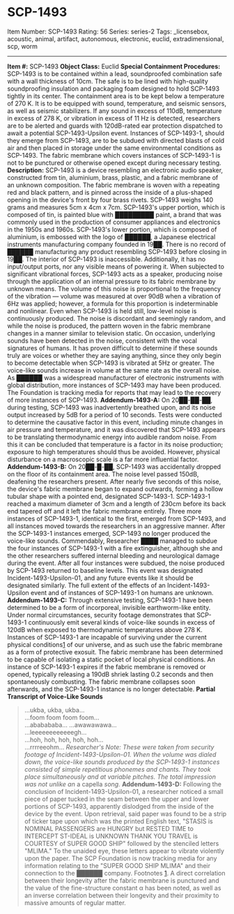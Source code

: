 # SCP-1493
Item Number: SCP-1493
Rating: 56
Series: series-2
Tags: _licensebox, acoustic, animal, artifact, autonomous, electronic, euclid, extradimensional, scp, worm

---

**Item #:** SCP-1493
**Object Class:** Euclid
**Special Containment Procedures:** SCP-1493 is to be contained within a lead, soundproofed combination safe with a wall thickness of 10cm. The safe is to be lined with high-quality soundproofing insulation and packaging foam designed to hold SCP-1493 tightly in its center. The containment area is to be kept below a temperature of 270 K. It is to be equipped with sound, temperature, and seismic sensors, as well as seismic stabilizers. If any sound in excess of 110dB, temperature in excess of 278 K, or vibration in excess of 11 Hz is detected, researchers are to be alerted and guards with 120dB-rated ear protection dispatched to await a potential SCP-1493-Upsilon event.
Instances of SCP-1493-1, should they emerge from SCP-1493, are to be subdued with directed blasts of cold air and then placed in storage under the same environmental conditions as SCP-1493. The fabric membrane which covers instances of SCP-1493-1 is not to be punctured or otherwise opened except during necessary testing.
**Description:** SCP-1493 is a device resembling an electronic audio speaker, constructed from tin, aluminium, brass, plastic, and a fabric membrane of an unknown composition. The fabric membrane is woven with a repeating red and black pattern, and is pinned across the inside of a plus-shaped opening in the device's front by four brass rivets. SCP-1493 weighs 140 grams and measures 5cm x 4cm x 7cm. SCP-1493's upper portion, which is composed of tin, is painted blue with █████████ paint, a brand that was commonly used in the production of consumer appliances and electronics in the 1950s and 1960s. SCP-1493's lower portion, which is composed of aluminium, is embossed with the logo of ██████, a Japanese electrical instruments manufacturing company founded in 19██. There is no record of ██████ manufacturing any product resembling SCP-1493 before closing in 19██. The interior of SCP-1493 is inaccessible. Additionally, it has no input/output ports, nor any visible means of powering it.
When subjected to significant vibrational forces, SCP-1493 acts as a speaker, producing noise through the application of an internal pressure to its fabric membrane by unknown means. The volume of this noise is proportional to the frequency of the vibration — volume was measured at over 90dB when a vibration of 6Hz was applied; however, a formula for this proportion is indeterminable and nonlinear. Even when SCP-1493 is held still, low-level noise is continuously produced. The noise is discordant and seemingly random, and while the noise is produced, the pattern woven in the fabric membrane changes in a manner similar to television static.
On occasion, underlying sounds have been detected in the noise, consistent with the vocal signatures of humans. It has proven difficult to determine if these sounds truly are voices or whether they are saying anything, since they only begin to become detectable when SCP-1493 is vibrated at 5Hz or greater. The voice-like sounds increase in volume at the same rate as the overall noise.
As ██████ was a widespread manufacturer of electronic instruments with global distribution, more instances of SCP-1493 may have been produced. The Foundation is tracking media for reports that may lead to the recovery of more instances of SCP-1493.
**Addendum-1493-A:** On 20██-██-██, during testing, SCP-1493 was inadvertently breathed upon, and its noise output increased by 5dB for a period of 10 seconds. Tests were conducted to determine the causative factor in this event, including minute changes in air pressure and temperature, and it was discovered that SCP-1493 appears to be translating thermodynamic energy into audible random noise. From this it can be concluded that temperature is a factor in its noise production; exposure to high temperatures should thus be avoided. However, physical disturbance on a macroscopic scale is a far more influential factor.
**Addendum-1493-B:** On 20██-█-██, SCP-1493 was accidentally dropped on the floor of its containment area. The noise level passed 150dB, deafening the researchers present. After nearly five seconds of this noise, the device's fabric membrane began to expand outwards, forming a hollow tubular shape with a pointed end, designated SCP-1493-1. SCP-1493-1 reached a maximum diameter of 3cm and a length of 230cm before its back end tapered off and it left the fabric membrane entirely. Three more instances of SCP-1493-1, identical to the first, emerged from SCP-1493, and all instances moved towards the researchers in an aggressive manner. After the SCP-1493-1 instances emerged, SCP-1493 no longer produced the voice-like sounds.
Commendably, Researcher ████ managed to subdue the four instances of SCP-1493-1 with a fire extinguisher, although she and the other researchers suffered internal bleeding and neurological damage during the event. After all four instances were subdued, the noise produced by SCP-1493 returned to baseline levels. This event was designated Incident-1493-Upsilon-01, and any future events like it should be designated similarly. The full extent of the effects of an Incident-1493-Upsilon event and of instances of SCP-1493-1 on humans are unknown.
**Addendum-1493-C:** Through extensive testing, SCP-1493-1 have been determined to be a form of incorporeal, invisible earthworm-like entity. Under normal circumstances, security footage demonstrates that SCP-1493-1 continuously emit several kinds of voice-like sounds in excess of 120dB when exposed to thermodynamic temperatures above 278 K. Instances of SCP-1493-1 are incapable of surviving under the current physical conditions[1](javascript:;) of our universe, and as such use the fabric membrane as a form of protective exosuit. The fabric membrane has been determined to be capable of isolating a static pocket of local physical conditions. An instance of SCP-1493-1 expires if the fabric membrane is removed or opened, typically releasing a 190dB shriek lasting 0.2 seconds and then spontaneously combusting. The fabric membrane collapses soon afterwards, and the SCP-1493-1 instance is no longer detectable.
**Partial Transcript of Voice-Like Sounds**
> …ukba, ukba, ukba…  
>  …foom foom foom foom…  
>  …ababababa… …awawawawa…  
>  …leeeeeeeeeeeegh…  
>  …hoh, hoh, hoh, hoh, hoh…  
>  …rrrreeohm…
_Researcher's Note: These were taken from security footage of Incident-1493-Upsilon-01. When the volume was dialed down, the voice-like sounds produced by the SCP-1493-1 instances consisted of simple repetitious phonemes and chants. They took place simultaneously and at variable pitches. The total impression was not unlike an_ a capella _song._
**Addendum-1493-D:** Following the conclusion of Incident-1493-Upsilon-01, a researcher noticed a small piece of paper tucked in the seam between the upper and lower portions of SCP-1493, apparently dislodged from the inside of the device by the event. Upon retrieval, said paper was found to be a strip of ticker tape upon which was the printed English text, "STASIS is NOMINAL PASSENGERS are HUNGRY but RESTED TIME to INTERCEPT ST-IDEAL is UNKNOWN THANK YOU TRAVEL is COURTESY of SUPER GOOD SHIP" followed by the stenciled letters "MLIMA." To the unaided eye, these letters appear to vibrate violently upon the paper. The SCP Foundation is now tracking media for any information relating to the "SUPER GOOD SHIP MLIMA" and their connection to the ██████ company.
Footnotes
[1](javascript:;). A direct correlation between their longevity after the fabric membrane is punctured and the value of the fine-structure constant α has been noted, as well as an inverse correlation between their longevity and their proximity to massive amounts of regular matter.